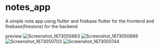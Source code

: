 # notes_app
A simple note app using flutter and firebase
flutter for the frontend and firebase(firestore) for the backend

preview
![Screenshot_1673050663](https://user-images.githubusercontent.com/66890167/211121501-7ba47164-594a-4465-b7cf-bc49dd243897.png)
![Screenshot_1673050669](https://user-images.githubusercontent.com/66890167/211121521-f9cf9ef9-5b16-438b-b24a-fff904ae92a4.png)
![Screenshot_1673050703](https://user-images.githubusercontent.com/66890167/211121558-aab802f0-f3f7-4a1f-a93a-a20724172108.png)
![Screenshot_1673050744](https://user-images.githubusercontent.com/66890167/211121563-935ef209-788a-4b1b-9214-56ad052fe2c2.png)
